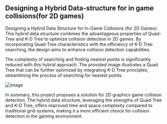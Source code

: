 ## Designing a Hybrid Data-structure for in game collisions(for 2D games)

Designing a Hybrid Data Structure for In-Game Collisions (for 2D Games)
This hybrid data structure combines the advantageous properties of Quad-Tree and K-D Tree to optimize collision detection in 2D games. By incorporating Quad-Tree characteristics with the efficiency of K-D Tree searching, the design aims to enhance collision detection capabilities.

The complexity of searching and finding nearest points is significantly reduced with this hybrid approach. The provided image illustrates a Quad Tree that can be further optimized by integrating K-D Tree principles, streamlining the process of searching for nearest points.

![image](https://github.com/ash3173/collisiondetection/assets/91729306/710859ec-5ac5-4bbd-8b85-332888cbf296)

In summary, this project proposes a solution for 2D graphics game collision detection. The hybrid data structure, leveraging the strengths of Quad-Tree and K-D Tree, offers improved time and space complexity compared to traditional grid systems, making it a more efficient choice for collision detection in the gaming environment.
